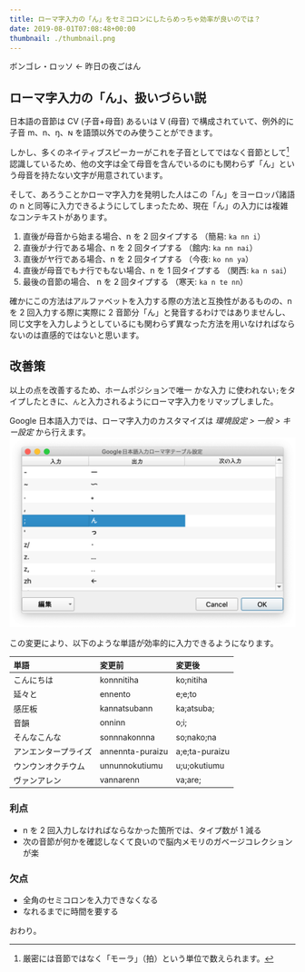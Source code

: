 ```yaml
---
title: ローマ字入力の「ん」をセミコロンにしたらめっちゃ効率が良いのでは？
date: 2019-08-01T07:08:48+00:00
thumbnail: ./thumbnail.png
---
```


ボンゴレ・ロッソ ← 昨日の夜ごはん

## ローマ字入力の「ん」、扱いづらい説

日本語の音節は CV (子音+母音) あるいは V (母音) で構成されていて、例外的に子音 m、n、ŋ、ɴ を語頭以外でのみ使うことができます。

しかし、多くのネイティブスピーカーがこれを子音としてではなく音節として[^1]認識しているため、他の文字は全て母音を含んでいるのにも関わらず「ん」という母音を持たない文字が用意されています。

そして、あろうことかローマ字入力を発明した人はこの「ん」をヨーロッパ諸語の n と同等に入力できるようにしてしまったため、現在「ん」の入力には複雑なコンテキストがあります。

1. 直後が母音から始まる場合、n を 2 回タイプする （簡易: `ka nn i`）
2. 直後がナ行である場合、n を 2 回タイプする （館内: `ka nn nai`）
3. 直後がヤ行である場合、n を 2 回タイプする （今夜: `ko nn ya`）
4. 直後が母音でもナ行でもない場合、n を 1 回タイプする （関西: `ka n sai`）
5. 最後の音節の場合、 n を 2 回タイプする （寒天: `ka n te nn`）

確かにこの方法はアルファベットを入力する際の方法と互換性があるものの、n を 2 回入力する際に実際に 2 音節分「ん」と発音するわけではありませんし、同じ文字を入力しようとしているにも関わらず異なった方法を用いなければならないのは直感的ではないと思います。

## 改善策

以上の点を改善するため、ホームポジションで唯一 かな入力 に使われない`;`をタイプしたときに、`ん`と入力されるようにローマ字入力をリマップしました。

Google 日本語入力では、ローマ字入力のカスタマイズは _環境設定 > 一般 > キー設定_ から行えます。
![Google日本語入力の設定画面](./google-ime-custom-romaji.png)

この変更により、以下のような単語が効率的に入力できるようになります。

| 単語                 | 変更前           | 変更後         |
| :------------------- | :--------------- | :------------- |
| こんにちは           | konnnitiha       | ko;nitiha      |
| 延々と               | ennento          | e;e;to         |
| 感圧板               | kannatsubann     | ka;atsuba;     |
| 音韻                 | onninn           | o;i;           |
| そんなこんな         | sonnnakonnna     | so;nako;na     |
| アンエンタープライズ | annennta-puraizu | a;e;ta-puraizu |
| ウンウンオクチウム   | unnunnokutiumu   | u;u;okutiumu   |
| ヴァンアレン         | vannarenn        | va;are;        |

### 利点

- n を 2 回入力しなければならなかった箇所では、タイプ数が 1 減る
- 次の音節が何かを確認しなくて良いので脳内メモリのガベージコレクションが楽

### 欠点

- 全角のセミコロンを入力できなくなる
- なれるまでに時間を要する

おわり。

[^1]: 厳密には音節ではなく「モーラ」（拍）という単位で数えられます。
